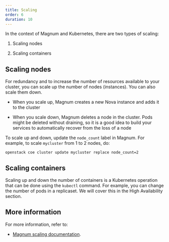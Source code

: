 ```yaml
---
title: Scaling
order: 6
duration: 10
---
```


In the context of Magnum and Kubernetes, there are two types of scaling:

1. Scaling nodes

1. Scaling containers

## Scaling nodes

For redundancy and to increase the number of resources available to your
cluster, you can scale up the number of nodes (instances). You can also scale
them down.

- When you scale up, Magnum creates a new Nova instance and adds it to the
   cluster

- When you scale down, Magnum deletes a node in the cluster. Pods might be
   deleted without draining, so it is a good idea to build your services
   to automatically recover from the loss of a node

To scale up and down, update the `node_count` label in Magnum. For example, to
scale `mycluster` from 1 to 2 nodes, do:

```
openstack coe cluster update mycluster replace node_count=2
```

## Scaling containers

Scaling up and down the number of containers is a Kubernetes operation that
can be done using the `kubectl` command.  For example, you can change the
number of pods in a replicaset. We will cover this in the High Availability
section.

## More information

For more information, refer to:
- [Magnum scaling
documentation](https://docs.openstack.org/magnum/latest/user/#scaling).

